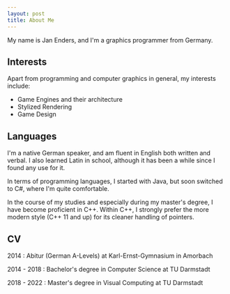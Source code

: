 ```yaml
---
layout: post
title: About Me
---
```


My name is Jan Enders, and I'm a graphics programmer from Germany.

## Interests

Apart from programming and computer graphics in general, my interests include:

- Game Engines and their architecture
- Stylized Rendering
- Game Design

## Languages

I'm a native German speaker, and am fluent in English both written and verbal.
I also learned Latin in school, although it has been a while since I found any use for it.

In terms of programming languages, I started with Java, but soon switched to C#, where I'm quite comfortable.

In the course of my studies and especially during my master's degree, I have become proficient in C++.
Within C++, I strongly prefer the more modern style (C++ 11 and up) for its cleaner handling of pointers.

## CV

2014 :          Abitur (German A-Levels) at Karl-Ernst-Gymnasium in Amorbach

2014 - 2018 :   Bachelor's degree in Computer Science at TU Darmstadt

2018 - 2022 :   Master's degree in Visual Computing at TU Darmstadt